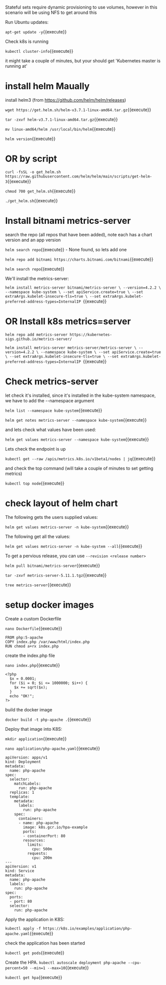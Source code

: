 Stateful sets require dynamic provisioning to use volumes,  however in this scenario will be using NFS to get around this


Run Ubuntu updates:

`apt-get update -y`{{execute}}

Check k8s is running

`kubectl cluster-info`{{execute}}

it might take a couple of minutes, but your should get 'Kubernetes master is running at'


# install helm Maually

install helm3  (from https://github.com/helm/helm/releases)

`wget https://get.helm.sh/helm-v3.7.1-linux-amd64.tar.gz`{{execute}}   

`tar -zxvf helm-v3.7.1-linux-amd64.tar.gz`{{execute}}

`mv linux-amd64/helm /usr/local/bin/helm`{{execute}}

`helm version`{{execute}}

# OR by script

`curl -fsSL -o get_helm.sh https://raw.githubusercontent.com/helm/helm/main/scripts/get-helm-3`{{execute}}

`chmod 700 get_helm.sh`{{execute}}

`./get_helm.sh`{{execute}}



# Install bitnami metrics-server

search the repo (all repos that have been added), note each has a chart version and an app version

`helm search repo`{{execute}} - None found, so lets add one


`helm repo add bitnami https://charts.bitnami.com/bitnami`{{execute}}   

`helm search repo`{{execute}}

We'll install the metrics-server:

`helm install metrics-server bitnami/metrics-server \
  --version=4.2.2 \
  --namespace kube-system \
  --set apiService.create=true \
  --set extraArgs.kubelet-insecure-tls=true \
  --set extraArgs.kubelet-preferred-address-types=InternalIP
`{{execute}}

# OR Install k8s metrics=server

`helm repo add metrics-server https://kubernetes-sigs.github.io/metrics-server/`

`helm install metrics-server metrics-server/metrics-server \
  --version=4.2.2 \
  --namespace kube-system \
  --set apiService.create=true \
  --set extraArgs.kubelet-insecure-tls=true \
  --set extraArgs.kubelet-preferred-address-types=InternalIP
`{{execute}}


# Check metrics-server

let check it's installed, since it's installed in the kube-system namespace, we have to add the --namespace argument

`helm list --namespace kube-system`{{execute}}

`helm get notes metrics-server --namespace kube-system`{{execute}}

and lets check what values have been used:

`helm get values metrics-server --namespace kube-system`{{execute}}

Lets check the endpoint is up

`kubectl get --raw /apis/metrics.k8s.io/v1beta1/nodes | jq`{{execute}}

and check the top command (will take a couple of minutes to set getting metrics)

`kubectl top node`{{execute}}

# check layout of helm chart

The following gets the users supplied values:

`helm get values metrics-server -n kube-system`{{execute}}

The following get all the values:

`helm get values metrics-server -n kube-system --all`{{execute}}

To get a pervious release, you can use `--revision <release number>`

`helm pull bitnami/metrics-server`{{execute}}

`tar -zxvf metrics-server-5.11.1.tgz`{{execute}}

`tree metrics-server`{{execute}}




# setup docker images

Create a custom Dockerfile


`nano Dockerfile`{{execute}}

```
FROM php:5-apache
COPY index.php /var/www/html/index.php
RUN chmod a+rx index.php
```

create the index.php file

`nano index.php`{{execute}}
```
<?php
  $x = 0.0001;
  for ($i = 0; $i <= 1000000; $i++) {
    $x += sqrt($x);
  }
  echo "OK!";
?>
```

build the docker image

`docker build -t php-apache .`{{execute}}

Deploy that image into K8S:

`mkdir application`{{execute}}   

`nano application/php-apache.yaml`{{execute}}

```
apiVersion: apps/v1
kind: Deployment
metadata:
  name: php-apache
spec:
  selector:
    matchLabels:
      run: php-apache
  replicas: 1
  template:
    metadata:
      labels:
        run: php-apache
    spec:
      containers:
      - name: php-apache
        image: k8s.gcr.io/hpa-example
        ports:
        - containerPort: 80
        resources:
          limits:
            cpu: 500m
          requests:
            cpu: 200m
---
apiVersion: v1
kind: Service
metadata:
  name: php-apache
  labels:
    run: php-apache
spec:
  ports:
  - port: 80
  selector:
    run: php-apache
```



Apply the application in K8S:

`kubectl apply -f https://k8s.io/examples/application/php-apache.yaml`{{execute}}

check the application has been started

`kubectl get pods`{{execute}}





Create the HPA.
`kubectl autoscale deployment php-apache --cpu-percent=50 --min=1 --max=10`{{execute}}



`kubectl get hpa`{{execute}}


